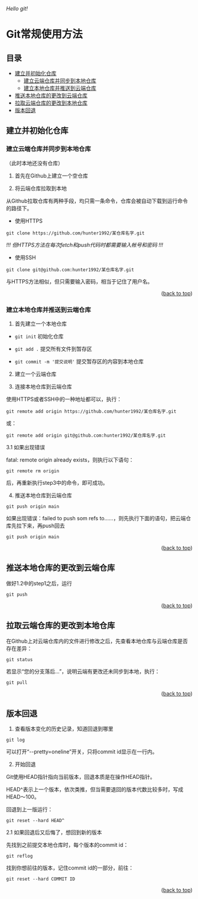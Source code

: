 *Hello git!*

<a id="readme-top"></a>

# Git常规使用方法

## 目录

- [建立并初始化仓库](#建立并初始化仓库)
  - [建立云端仓库并同步到本地仓库](#建立云端仓库并同步到本地仓库)
  - [建立本地仓库并推送到云端仓库](#建立本地仓库并推送到云端仓库)
- [推送本地仓库的更改到云端仓库](#推送本地仓库的更改到云端仓库)
- [拉取云端仓库的更改到本地仓库](#拉取云端仓库的更改到本地仓库)
- [版本回退](#版本回退)

## 建立并初始化仓库

### 建立云端仓库并同步到本地仓库

（此时本地还没有仓库）

1. 首先在Github上建立一个空仓库   

2. 将云端仓库拉取到本地

从Github拉取仓库有两种手段，均只需一条命令，仓库会被自动下载到运行命令的路径下。

+ 使用HTTPS

```
git clone https://github.com/hunter1992/某仓库名字.git
```
   
*!!! 但HTTPS方法在每次fetch和push代码时都需要输入帐号和密码 !!!*
+ 使用SSH   
```
git clone git@github.com:hunter1992/某仓库名字.git
```
与HTTPS方法相似，但只需要输入密码，相当于记住了用户名。

<p align="right">
(<a href="#readme-top">back to top</a>)</p>

### 建立本地仓库并推送到云端仓库

1. 首先建立一个本地仓库   

+ ```git init``` 初始化仓库

+ ```git add .``` 提交所有文件到暂存区

+ ```git commit -m '提交说明'``` 提交暂存区的内容到本地仓库

2. 建立一个云端仓库

3. 连接本地仓库到云端仓库

使用HTTPS或者SSH中的一种地址都可以，执行：

```
git remote add origin https://github.com/hunter1992/某仓库名字.git
```

或：

```
git remote add origin git@github.com:hunter1992/某仓库名字.git
```

3.1 如果出现错误

fatal: remote origin already exists，则执行以下语句：

```
git remote rm origin
```

后，再重新执行step3中的命令，即可成功。

4. 推送本地仓库到云端仓库

```
git push origin main
```

如果出现错误：failed to push som refs to……，则先执行下面的语句，把云端仓库先拉下来，再push回去

```
git push origin main
```

<p align="right">
(<a href="#readme-top">back to top</a>)</p>

## 推送本地仓库的更改到云端仓库

做好1.2中的step1之后，运行

```
git push
```

<p align="right">
(<a href="#readme-top">back to top</a>)</p>

## 拉取云端仓库的更改到本地仓库

在Github上对云端仓库内的文件进行修改之后，先查看本地仓库与云端仓库是否存在差异：

```
git status
```

若显示“您的分支落后...”，说明云端有更改还未同步到本地，执行：

```
git pull
```

<p align="right">
(<a href="#readme-top">back to top</a>)</p>

## 版本回退

1. 查看版本变化的历史记录，知道回退到哪里

```
git log
```

可以打开“--pretty=oneline”开关，只将commit id显示在一行内。

2. 开始回退

Git使用HEAD指针指向当前版本，回退本质是在操作HEAD指针。

HEAD^表示上一个版本，依次类推，但当需要退回的版本代数比较多时，写成HEAD～100。

回退到上一版运行：

```
git reset --hard HEAD^
```

2.1 如果回退后又后悔了，想回到新的版本

先找到之前提交本地仓库时，每个版本的commit id：

```
git reflog
```

找到你想前往的版本，记住commit id的一部分，前往：

```
git reset --hard COMMIT ID
```

<p align="right">
(<a href="#readme-top">back to top</a>)</p>

